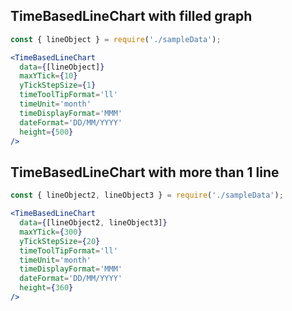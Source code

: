 ## TimeBasedLineChart with filled graph

```jsx
const { lineObject } = require('./sampleData');

<TimeBasedLineChart
  data={[lineObject]}
  maxYTick={10}
  yTickStepSize={1}
  timeToolTipFormat='ll'
  timeUnit='month'
  timeDisplayFormat='MMM'
  dateFormat='DD/MM/YYYY'
  height={500}
/>
```

## TimeBasedLineChart with more than 1 line

```jsx
const { lineObject2, lineObject3 } = require('./sampleData');

<TimeBasedLineChart
  data={[lineObject2, lineObject3]}
  maxYTick={300}
  yTickStepSize={20}
  timeToolTipFormat='ll'
  timeUnit='month'
  timeDisplayFormat='MMM'
  dateFormat='DD/MM/YYYY'
  height={360}
/>
```
